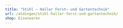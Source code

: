 ```yaml
---
title: "Stihl – Haller Forst– und Gartentechnik"
url: /aldingen/stihl-haller-forst-und-gartentechnik/
shop: Eisenwaren
---
```

